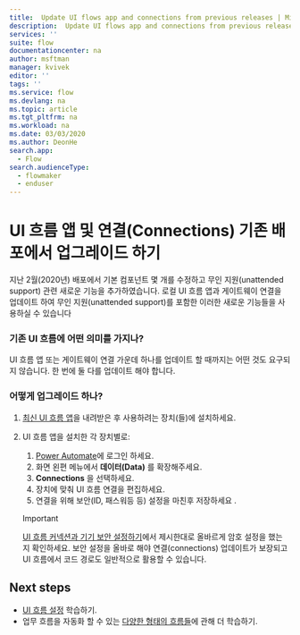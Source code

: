 ```yaml
---
title:  Update UI flows app and connections from previous releases | Microsoft Docs
description:  Update UI flows app and connections from previous releases.
services: ''
suite: flow
documentationcenter: na
author: msftman
manager: kvivek
editor: ''
tags: ''
ms.service: flow
ms.devlang: na
ms.topic: article
ms.tgt_pltfrm: na
ms.workload: na
ms.date: 03/03/2020
ms.author: DeonHe
search.app: 
  - Flow
search.audienceType: 
  - flowmaker
  - enduser
---
```


# UI 흐름 앱 및 연결(Connections) 기존 배포에서 업그레이드 하기

지난 2월(2020년) 배포에서 기본 컴포넌트 몇 개를 수정하고 무인 지원(unattended support) 관련 새로운 기능을 추가하였습니다. 로컬 UI 흐름 앱과 게이트웨이 연결을 업데이트 하여 무인 지원(unattended support)를 포함한 이러한 새로운 기능들을 사용하실 수 있습니다

### 기존 UI 흐름에 어떤 의미를 가지나?

UI 흐름 앱 또는 게이트웨이 연결 가운데 하나를 업데이트 할 때까지는 어떤 것도 요구되지 않습니다. 한 번에 둘 다를 업데이트 해야 합니다.

### 어떻게 업그레이드 하나?

1.  [최신 UI 흐름 앱](https://go.microsoft.com/fwlink/?linkid=2102613&clcid=0x409)을 내려받은 후 사용하려는 장치(들)에 설치하세요.

1.  UI 흐름 앱을 설치한 각 장치별로:

    1. [Power Automate](https://powerautomate.microsoft.com)에 로그인 하세요.
    1. 화면 왼편 메뉴에서 **데이터(Data)** 를 확장해주세요.
    1. **Connections** 을 선택하세요.
    1. 장치에 맞춰 UI 흐름 연결을 편집하세요.
    1. 연결을 위해 보안(ID, 패스워등 등) 설정을 마친후 저장하세요 .

    >[!IMPORTANT]
    >[UI 흐름 커넥션과 기기 보안 설정하기](setup-kr.md#ui-흐름-커넥션과-기기-보안-설정하기)에서 제시한대로 올바르게 암호 설정을 했는 지 확인하세요. 보안 설정을 올바로 해야 연결(connections) 업데이트가 보장되고 UI 흐름에서 코드 경로도 일반적으로 활용할 수 있습니다.

## Next steps

- [UI 흐름 설정](setup-kr.md) 학습하기.
- 업무 흐름을 자동화 할 수 있는 [다양한 형태의 흐름들](../getting-started.md#types-of-flows)에 관해 더 학습하기.


